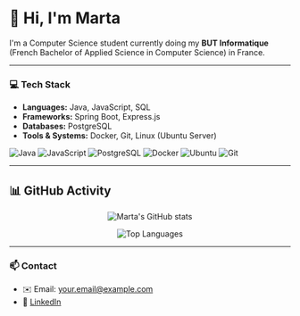 # 👋 Hi, I'm Marta

I'm a Computer Science student currently doing my **BUT Informatique** (French Bachelor of Applied Science in Computer Science) in France.

---

### 💻 Tech Stack
- **Languages:** Java, JavaScript, SQL  
- **Frameworks:** Spring Boot, Express.js  
- **Databases:** PostgreSQL  
- **Tools & Systems:** Docker, Git, Linux (Ubuntu Server)

![Java](https://img.shields.io/badge/Java-ED8B00?style=for-the-badge&logo=openjdk&logoColor=white)
![JavaScript](https://img.shields.io/badge/JavaScript-F7DF1E?style=for-the-badge&logo=javascript&logoColor=black)
![PostgreSQL](https://img.shields.io/badge/PostgreSQL-316192?style=for-the-badge&logo=postgresql&logoColor=white)
![Docker](https://img.shields.io/badge/Docker-2496ED?style=for-the-badge&logo=docker&logoColor=white)
![Ubuntu](https://img.shields.io/badge/Ubuntu-E95420?style=for-the-badge&logo=ubuntu&logoColor=white)
![Git](https://img.shields.io/badge/Git-F05032?style=for-the-badge&logo=git&logoColor=white)

---

## 📊 GitHub Activity

<div align="center">
  
![Marta's GitHub stats](https://github-readme-stats.vercel.app/api?username=moonrise01&show_icons=true&theme=tokyonight&hide_border=true&bg_color=1a1b27)

![Top Languages](https://github-readme-stats.vercel.app/api/top-langs/?username=moonrise01&layout=compact&theme=tokyonight&hide_border=true&bg_color=1a1b27)

</div>

---

### 📫 Contact
- ✉️ Email: your.email@example.com  
- 💼 [LinkedIn](https://www.linkedin.com/in/marta-azenha-nascimento-405795364/)
